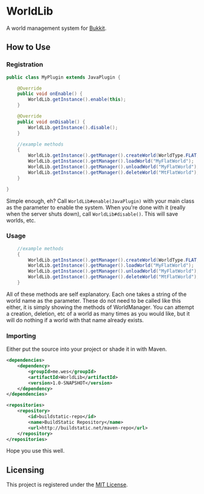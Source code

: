 # WorldLib

A world management system for [Bukkit](http://bukkit.org/).

## How to Use
### Registration
```java
public class MyPlugin extends JavaPlugin {

    @Override
    public void onEnable() {
        WorldLib.getInstance().enable(this);
    }

    @Override
    public void onDisable() {
        WorldLib.getInstance().disable();
    }

    //example methods
    {
        WorldLib.getInstance().getManager().createWorld(WorldType.FLAT, "MyFlatWorld");
        WorldLib.getInstance().getManager().loadWorld("MyFlatWorld");
        WorldLib.getInstance().getManager().unloadWorld("MyFlatWorld");
        WorldLib.getInstance().getManager().deleteWorld("MtFlatWorld");
    }

}
```
Simple enough, eh? Call `WorldLib#enable(JavaPlugin)` with your main class as the parameter to enable the system. When you're done with it (really when the server shuts down), call `WorldLib#disable()`. This will save worlds, etc.

### Usage
```java
    //example methods
    {
        WorldLib.getInstance().getManager().createWorld(WorldType.FLAT, "MyFlatWorld");
        WorldLib.getInstance().getManager().loadWorld("MyFlatWorld");
        WorldLib.getInstance().getManager().unloadWorld("MyFlatWorld");
        WorldLib.getInstance().getManager().deleteWorld("MtFlatWorld");
    }
```
All of these methods are self explanatory. Each one takes a string of the world name as the parameter. These do not need to be called like this either, it is simply showing the methods of WorldManager. You can attempt a creation, deletion, etc of a world as many times as you would like, but it will do nothing if a world with that name already exists.

### Importing
Either put the source into your project or shade it in with Maven. 
```xml
<dependencies>
    <dependency>
        <groupId>me.wes</groupId>
        <artifactId>WorldLib</artifactId>
        <version>1.0-SNAPSHOT</version>
    </dependency>
</dependencies>

<repositories>
    <repository>
        <id>buildstatic-repo</id>
        <name>BuildStatic Repository</name>
        <url>http://buildstatic.net/maven-repo</url>
    </repository>
</repositories>
```

Hope you use this well.

## Licensing

This project is registered under the [MIT License](LICENSE.txt).
